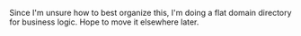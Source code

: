 Since I'm unsure how to best organize this, I'm doing a flat domain directory for business logic. Hope to move it elsewhere later.
